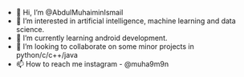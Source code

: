 - 👋 Hi, I’m @AbdulMuhaiminIsmail
- 👀 I’m interested in artificial intelligence, machine learning and data science.
- 🌱 I’m currently learning android development.
- 💞️ I’m looking to collaborate on some minor projects in python/c/c++/java
- 📫 How to reach me instagram - @muha9m9n


